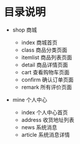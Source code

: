 # 目录说明

- shop 商城

    - index 商城首页
    - class 商品分类页面
    - itemlist 商品列表页面
    - detail 商品详情页面
    - cart 查看购物车页面
    - confirm 确认订单页面
    - remark 所有评价页面

- mine 个人中心
    - index 个人中心首页
    - address 收货地址列表
    - news 系统消息
    - article 系统消息详情